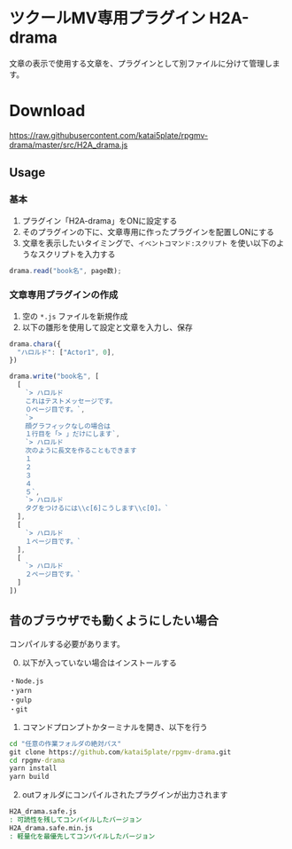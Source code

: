 # ツクールMV専用プラグイン H2A-drama
文章の表示で使用する文章を、プラグインとして別ファイルに分けて管理します。

# Download
https://raw.githubusercontent.com/katai5plate/rpgmv-drama/master/src/H2A_drama.js

## Usage
### 基本
1. プラグイン「H2A-drama」をONに設定する
2. そのプラグインの下に、文章専用に作ったプラグインを配置しONにする
3. 文章を表示したいタイミングで、`イベントコマンド:スクリプト` を使い以下のようなスクリプトを入力する
```js
drama.read("book名", page数);
```

### 文章専用プラグインの作成
1. 空の `*.js` ファイルを新規作成
2. 以下の雛形を使用して設定と文章を入力し、保存
```js
drama.chara({
  "ハロルド": ["Actor1", 0],
})

drama.write("book名", [
  [
    `> ハロルド
    これはテストメッセージです。
    ０ページ目です。`,
    `> 
    顔グラフィックなしの場合は
    １行目を「> 」だけにします`,
    `> ハロルド
    次のように長文を作ることもできます
    １
    ２
    ３
    ４
    ５`,
    `> ハロルド
    タグをつけるには\\c[6]こうします\\c[0]。`
  ],
  [
    `> ハロルド
    １ページ目です。`
  ],
  [
    `> ハロルド
    ２ページ目です。`
  ]
])
```

## 昔のブラウザでも動くようにしたい場合
コンパイルする必要があります。

0. 以下が入っていない場合はインストールする
```
・Node.js
・yarn
・gulp
・git
```
1. コマンドプロンプトかターミナルを開き、以下を行う
```cmd
cd "任意の作業フォルダの絶対パス"
git clone https://github.com/katai5plate/rpgmv-drama.git
cd rpgmv-drama
yarn install
yarn build
```
2. outフォルダにコンパイルされたプラグインが出力されます
```bat
H2A_drama.safe.js
: 可読性を残してコンパイルしたバージョン
H2A_drama.safe.min.js
: 軽量化を最優先してコンパイルしたバージョン
```
